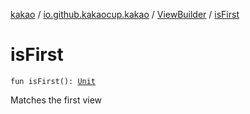 [kakao](../../index.md) / [io.github.kakaocup.kakao](../index.md) / [ViewBuilder](index.md) / [isFirst](./is-first.md)

# isFirst

`fun isFirst(): `[`Unit`](https://kotlinlang.org/api/latest/jvm/stdlib/kotlin/-unit/index.html)

Matches the first view

